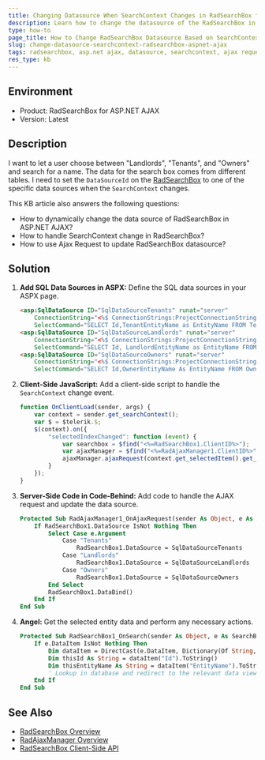 ```yaml
---
title: Changing Datasource When SearchContext Changes in RadSearchBox for ASP.NET AJAX
description: Learn how to change the datasource of the RadSearchBox in ASP.NET AJAX when the SearchContext changes.
type: how-to
page_title: How to Change RadSearchBox Datasource Based on SearchContext in ASP.NET AJAX
slug: change-datasource-searchcontext-radsearchbox-aspnet-ajax
tags: radsearchbox, asp.net ajax, datasource, searchcontext, ajax request, onsearch
res_type: kb
---
```


## Environment
- Product: RadSearchBox for ASP.NET AJAX
- Version: Latest

## Description
I want to let a user choose between "Landlords", "Tenants", and "Owners" and search for a name. The data for the search box comes from different tables. I need to set the `DataSourceId` on the [RadSearchBox](https://docs.telerik.com/devtools/aspnet-ajax/controls/searchbox/overview) to one of the specific data sources when the `SearchContext` changes.

This KB article also answers the following questions:
- How to dynamically change the data source of RadSearchBox in ASP.NET AJAX?
- How to handle SearchContext change in RadSearchBox?
- How to use Ajax Request to update RadSearchBox datasource?

## Solution

1. **Add SQL Data Sources in ASPX:**
   Define the SQL data sources in your ASPX page.

    ```html
    <asp:SqlDataSource ID="SqlDataSourceTenants" runat="server"
        ConnectionString="<%$ ConnectionStrings:ProjectConnectionString %>"
        SelectCommand="SELECT Id,TenantEntityName as EntityName FROM TenantEntities"></asp:SqlDataSource>
    <asp:SqlDataSource ID="SqlDataSourceLandlords" runat="server"
        ConnectionString="<%$ ConnectionStrings:ProjectConnectionString %>"
        SelectCommand="SELECT Id, LandlordEntityName as EntityName FROM LandlordEntities"></asp:SqlDataSource>
    <asp:SqlDataSource ID="SqlDataSourceOwners" runat="server"
        ConnectionString="<%$ ConnectionStrings:ProjectConnectionString %>"
        SelectCommand="SELECT Id,OwnerEntityName As EntityName FROM OwnerEntities"></asp:SqlDataSource>
    ```

2. **Client-Side JavaScript:**
   Add a client-side script to handle the `SearchContext` change event.

    ```javascript
    function OnClientLoad(sender, args) {
        var context = sender.get_searchContext();
        var $ = $telerik.$;
        $(context).on({
            "selectedIndexChanged": function (event) {
                var searchbox = $find("<%=RadSearchBox1.ClientID%>");
                var ajaxManager = $find("<%=RadAjaxManager1.ClientID%>");
                ajaxManager.ajaxRequest(context.get_selectedItem().get_text());
            }
        });
    }
    ```

3. **Server-Side Code in Code-Behind:**
   Add code to handle the AJAX request and update the data source.

    ```vb
    Protected Sub RadAjaxManager1_OnAjaxRequest(sender As Object, e As AjaxRequestEventArgs)
        If RadSearchBox1.DataSource IsNot Nothing Then
            Select Case e.Argument
                Case "Tenants"
                    RadSearchBox1.DataSource = SqlDataSourceTenants
                Case "Landlords"
                    RadSearchBox1.DataSource = SqlDataSourceLandlords
                Case "Owners"
                    RadSearchBox1.DataSource = SqlDataSourceOwners
            End Select
            RadSearchBox1.DataBind()
        End If
    End Sub
    ```

4. **Angel:**
   Get the selected entity data and perform any necessary actions.

    ```vb
    Protected Sub RadSearchBox1_OnSearch(sender As Object, e As SearchBoxEventArgs)
        If e.DataItem IsNot Nothing Then
            Dim dataItem = DirectCast(e.DataItem, Dictionary(Of String, Object))
            Dim thisId As String = dataItem("Id").ToString()
            Dim thisEntityName As String = dataItem("EntityName").ToString()
            ' Lookup in database and redirect to the relevant data view / edit page
        End If
    End Sub
    ```

## See Also
- [RadSearchBox Overview](https://docs.telerik.com/devtools/aspnet-ajax/controls/searchbox/overview)
- [RadAjaxManager Overview](https://docs.telerik.com/devtools/aspnet-ajax/controls/ajaxmanager/overview)
- [RadSearchBox Client-Side API](https://docs.telerik.com/devtools/aspnet-ajax/controls/searchbox/client-side-programming/overview)

